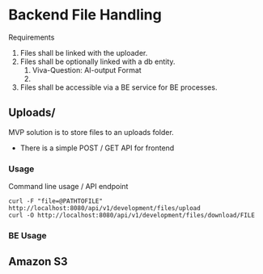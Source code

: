 # Backend File Handling

Requirements
1. Files shall be linked with the uploader.
2. Files shall be optionally linked with a db entity.
   1. Viva-Question: AI-output Format
   2. 
3. Files shall be accessible via a BE service for BE processes.

## Uploads/
MVP solution is to store files to an uploads folder.
- There is a simple POST / GET API for frontend

### Usage
Command line usage / API endpoint
```
curl -F "file=@PATHTOFILE" http://localhost:8080/api/v1/development/files/upload
curl -O http://localhost:8080/api/v1/development/files/download/FILE
```

### BE Usage


## Amazon S3